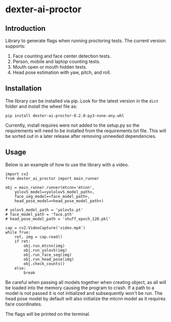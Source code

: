 # dexter-ai-proctor

## Introduction

Library to generate flags when running proctoring tests. The current version supports:

1. Face counting and face center detection tests.
2. Person, mobile and laptop counting tests.
3. Mouth open or mouth hidden tests.
4. Head pose estimation with yaw, pitch, and roll.


## Installation

The library can be installed via pip. Look for the latest version in the `dist` folder and install the wheel file as:

```
pip install dexter-ai-proctor-0.2.0-py3-none-any.whl
```
    
Currently, install requires were not added to the setup.py so the requirements will need to be installed from the requirements.txt file. This will be sorted out in a later release after removing unneeded dependencies.

## Usage
 
Below is an example of how to use the library with a video.

```
import cv2
from dexter_ai_proctor import main_runner

obj = main_runner.runner(mtcnn='mtcnn',
    yolov5_model=<yololov5_model_path>, 
    face_seg_model=<face_model_path>, 
    head_pose_model=<head_pose_model_path>)

# yolov5_model_path = 'yolov5s.pt'
# face_model_path = 'face.pth'
# head_pose_model_path = 'shuff_epoch_120.pkl'

cap = cv2.VideoCapture('video.mp4')
while True:
    ret, img = cap.read()
    if ret:
        obj.run_mtcnn(img)
        obj.run_yolov5(img)
        obj.run_face_seg(img)
        obj.run_head_pose(img)
        obj.check_counts()
    else:
        break
```

Be careful when passing all models together when creating object, as all will be loaded into the memory causing the program to crash. If a path to a model is not passed it is not initialized and subsequently won't be run. The head pose model by default will also initialize the mtcnn model as it requires face coordinates.

The flags will be printed on the terminal.
